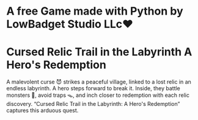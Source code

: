 # A free Game made with Python by LowBadget Studio LLc❤️
# Cursed Relic Trail in the Labyrinth A Hero's Redemption
A malevolent curse 😈 strikes a peaceful village, linked to a lost relic in an endless labyrinth. A hero steps forward to break it. Inside, they battle monsters 🦖, avoid traps 🪤, and inch closer to redemption with each relic discovery. “Cursed Relic Trail in the Labyrinth: A Hero's Redemption” captures this arduous quest.
